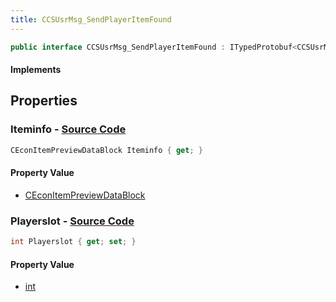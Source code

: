 ```yaml
---
title: CCSUsrMsg_SendPlayerItemFound
---
```


```csharp
public interface CCSUsrMsg_SendPlayerItemFound : ITypedProtobuf<CCSUsrMsg_SendPlayerItemFound>, INativeHandle, INetMessage<CCSUsrMsg_SendPlayerItemFound>, IDisposable
```

#### Implements

## Properties

### **Iteminfo** - [Source Code](https://github.com/swiftly-solution/swiftlys2/blob/main/managed/src/SwiftlyS2.Generated/Protobufs/Interfaces/CCSUsrMsg_SendPlayerItemFound.cs#L18)

```csharp
CEconItemPreviewDataBlock Iteminfo { get; }
```

#### Property Value

- [CEconItemPreviewDataBlock](/docs/api/shared/protobufdefinitions/ceconitempreviewdatablock)

### **Playerslot** - [Source Code](https://github.com/swiftly-solution/swiftlys2/blob/main/managed/src/SwiftlyS2.Generated/Protobufs/Interfaces/CCSUsrMsg_SendPlayerItemFound.cs#L21)

```csharp
int Playerslot { get; set; }
```

#### Property Value

- [int](https://learn.microsoft.com/dotnet/api/system.int32)

